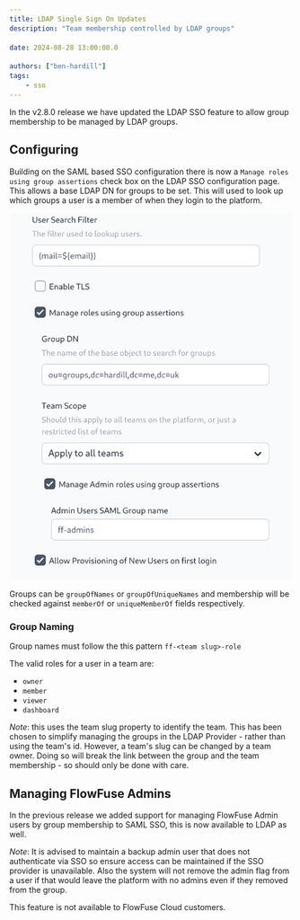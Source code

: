 ```yaml
---
title: LDAP Single Sign On Updates
description: "Team membership controlled by LDAP groups"

date: 2024-08-28 13:00:00.0

authors: ["ben-hardill"]
tags:
    - sso
---
```


In the v2.8.0 release we have updated the LDAP SSO feature to allow group
membership to be managed by LDAP groups.

## Configuring

Building on the SAML based SSO configuration there is now a `Manage roles using group assertions` check box on the LDAP SSO configuration page. This allows a base LDAP DN for groups to be set. This will used to look up which groups a user is a member of when they login to the platform.

![screen shot showing new LDAP group management settings](images/ldap-group.png)

Groups can be `groupOfNames` or `groupOfUniqueNames` and membership will be checked against `memberOf` or `uniqueMemberOf` fields respectively.

### Group Naming

Group names must follow the this pattern `ff-<team slug>-role`

The valid roles for a user in a team are:
 - `owner`
 - `member`
 - `viewer`
 - `dashboard`

 *Note*: this uses the team slug property to identify the team. This has been chosen to simplify managing
the groups in the LDAP Provider - rather than using the team's id. However, a team's slug can be changed
by a team owner. Doing so will break the link between the group and the team membership - so should only
be done with care.

## Managing FlowFuse Admins

In the previous release we added support for managing FlowFuse Admin users by group membership to SAML SSO, this is now available to LDAP as well.

*Note*: It is advised to maintain a backup admin user that does not 
authenticate via SSO so ensure access can be maintained if the SSO 
provider is unavailable. Also the system will not remove the admin flag 
from a user if that would leave the platform with no admins even if they 
removed from the group.

This feature is not available to FlowFuse Cloud customers.